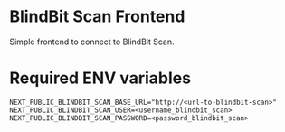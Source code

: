 # BlindBit Scan Frontend
Simple frontend to connect to BlindBit Scan. 

# Required ENV variables
```
NEXT_PUBLIC_BLINDBIT_SCAN_BASE_URL="http://<url-to-blindbit-scan>"
NEXT_PUBLIC_BLINDBIT_SCAN_USER=<username_blindbit_scan>
NEXT_PUBLIC_BLINDBIT_SCAN_PASSWORD=<password_blindbit_scan>
```

